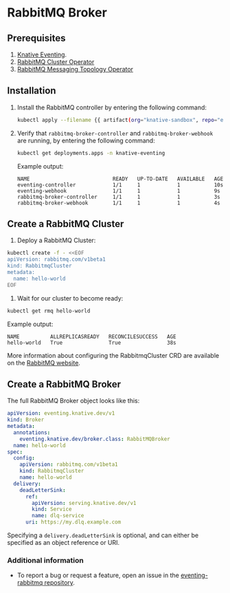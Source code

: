 # RabbitMQ Broker

## Prerequisites

1. [Knative Eventing](../../../admin/install/eventing/install-eventing-with-yaml.md).
1. [RabbitMQ Cluster Operator](https://github.com/rabbitmq/cluster-operator)
1. [RabbitMQ Messaging Topology Operator](https://github.com/rabbitmq/messaging-topology-operator)

## Installation

1. Install the RabbitMQ controller by entering the following command:

    ```bash
    kubectl apply --filename {{ artifact(org="knative-sandbox", repo="eventing-rabbitmq", file="rabbitmq-broker.yaml") }}
    ```

1. Verify that `rabbitmq-broker-controller` and `rabbitmq-broker-webhook` are running,
by entering the following command:

    ```bash
    kubectl get deployments.apps -n knative-eventing
    ```

    Example output:

    ```{ .bash .no-copy }
    NAME                           READY   UP-TO-DATE   AVAILABLE   AGE
    eventing-controller            1/1     1            1           10s
    eventing-webhook               1/1     1            1           9s
    rabbitmq-broker-controller     1/1     1            1           3s
    rabbitmq-broker-webhook        1/1     1            1           4s
    ```

## Create a RabbitMQ Cluster

1. Deploy a RabbitMQ Cluster:

  ```bash
  kubectl create -f - <<EOF
  apiVersion: rabbitmq.com/v1beta1
  kind: RabbitmqCluster
  metadata:
    name: hello-world
  EOF
  ```

1. Wait for our cluster to become ready:
  ```bash
  kubectl get rmq hello-world
  ```

  Example output:

  ```{ .bash .no-copy }
  NAME          ALLREPLICASREADY   RECONCILESUCCESS   AGE
  hello-world   True               True               38s
  ```

More information about configuring the RabbitmqCluster CRD are available on the [RabbitMQ website](https://www.rabbitmq.com/kubernetes/operator/using-operator.html).

## Create a RabbitMQ Broker

The full RabbitMQ Broker object looks like this:

```yaml
apiVersion: eventing.knative.dev/v1
kind: Broker
metadata:
  annotations:
    eventing.knative.dev/broker.class: RabbitMQBroker
  name: hello-world
spec:
  config:
    apiVersion: rabbitmq.com/v1beta1
    kind: RabbitmqCluster
    name: hello-world
  delivery:
    deadLetterSink:
      ref:
        apiVersion: serving.knative.dev/v1
        kind: Service
        name: dlq-service
      uri: https://my.dlq.example.com
```

Specifying a `delivery.deadLetterSink` is optional, and can either be specified as an object reference or URI.

### Additional information

- To report a bug or request a feature, open an issue in the [eventing-rabbitmq repository](https://github.com/knative-sandbox/eventing-rabbitmq).
